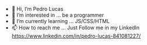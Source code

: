 - 👋 Hi, I’m Pedro Lucas
- 👀 I’m interested in ... be a programmer
- 🌱 I’m currently learning ... JS/CSS/HTML
- 📫 How to reach me ... Just Follow me in my LinkedIn https://www.linkedin.com/in/pedro-lucas-841081227/

